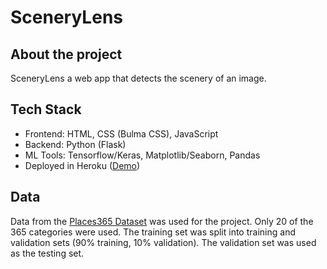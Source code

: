 # SceneryLens

## About the project
SceneryLens a web app that detects the scenery of an image.

## Tech Stack
- Frontend: HTML, CSS (Bulma CSS), JavaScript
- Backend: Python (Flask)
- ML Tools: Tensorflow/Keras, Matplotlib/Seaborn, Pandas
- Deployed in Heroku ([Demo](https://scenerylens.herokuapp.com/))

## Data
Data from the [Places365 Dataset](http://places2.csail.mit.edu/) was used for the project. Only 20 of the 365 categories were used. The training set was split into training and validation sets (90% training, 10% validation). The validation set was used as the testing set.
